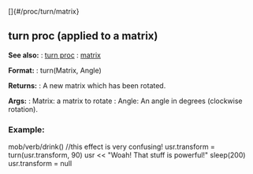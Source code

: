 []{#/proc/turn/matrix}
  ## turn proc (applied to a matrix)
  **See also:**
  :   [turn proc](ref/proc/turn)
  :   [matrix](ref/matrix)
  <!-- -->
  **Format:**
  :   turn(Matrix, Angle)
  <!-- -->
  **Returns:**
  :   A new matrix which has been rotated.
  <!-- -->
  **Args:**
  :   Matrix: a matrix to rotate
  :   Angle: An angle in degrees (clockwise rotation).
  ### Example:
  mob/verb/drink() //this effect is very confusing! usr.transform =
  turn(usr.transform, 90) usr \<\< \"Woah! That stuff is powerful!\"
  sleep(200) usr.transform = null